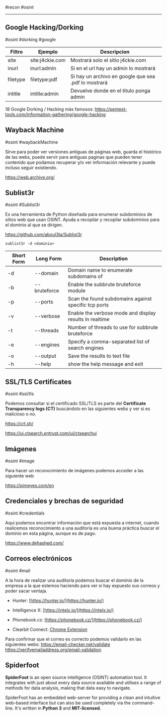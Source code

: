 #recon #osint

-------------
## Google Hacking/Dorking
#osint #dorking #google

| Filtro   | Ejemplo         | Descripcion                                          |
| -------- | --------------- | ---------------------------------------------------- |
| site     | site:j4ckie.com | Mostrará solo el sitio j4ckie.com                    |
| inurl    | inurl:admin     | Si en el url hay un admin lo mostrará                |
| filetype | filetype:pdf    | Si hay un archivo en google que sea .pdf lo mostrará |
| intitle  | intitle:admin   | Devuelve donde en el titulo ponga admin              |

18 Google Dorking / Hacking más famosos:
https://pentest-tools.com/information-gathering/google-hacking

## Wayback Machine
#osint #waybackMachine

Sirve para poder ver versiones antiguas de páginas web, guarda el histórico de las webs, puede servir para antiguas paginas que pueden tener contenido que podamos recuperar y/o ver información relevante y puede incluso seguir existiendo.

https://web.archive.org/

## Sublist3r
#osint #Sublist3r

Es una herramienta de Python diseñada para enumerar subdominios de sitios web que usan OSINT. Ayuda a recopilar y recopilar subdominios para el dominio al que se dirigen.

https://github.com/aboul3la/Sublist3r


```
sublist3r -d <dominio>
```

|Short Form|Long Form|Description|
|---|---|---|
|-d|--domain|Domain name to enumerate subdomains of|
|-b|--bruteforce|Enable the subbrute bruteforce module|
|-p|--ports|Scan the found subdomains against specific tcp ports|
|-v|--verbose|Enable the verbose mode and display results in realtime|
|-t|--threads|Number of threads to use for subbrute bruteforce|
|-e|--engines|Specify a comma-separated list of search engines|
|-o|--output|Save the results to text file|
|-h|--help|show the help message and exit|

## SSL/TLS Certificates
#osint #ssl/tls

Podemos consultar si el certificado SSL/TLS es parte del **Certificate Transparency logs (CT)** buscándolo en las siguientes webs y ver si es malicioso o no.

https://crt.sh/

https://ui.ctsearch.entrust.com/ui/ctsearchui

## Imágenes
#osint #image


Para hacer un reconocimiento de imágenes podemos acceder a las siguiente web

https://pimeyes.com/en

## Credenciales y brechas de seguridad
#osint #credentials

Aquí podemos encontrar información que está expuesta a internet, cuando realicemos reconocimiento a una auditoría es una buena práctica buscar el dominio en esta página, aunque es de pago.

https://www.dehashed.com/

## Correos electrónicos
#osint #mail

A la hora de realizar una auditoría podemos buscar el dominio de la empresa a la que estemos haciendo para ver si hay expuesto sus correos y poder sacar ventaja.

- Hunter: [https://hunter.io/](https://hunter.io/)

- Intelligence X: [https://intelx.io/](https://intelx.io/)

- Phonebook.cz: [https://phonebook.cz/](https://phonebook.cz/)

- Clearbit Connect: [Chrome Extension](https://chrome.google.com/webstore/detail/clearbit-connect-free-ver/pmnhcgfcafcnkbengdcanjablaabjplo)


Para confirmar que el correo es correcto podemos validarlo en las siguientes webs:
https://email-checker.net/validate
https://verifyemailaddress.org/email-validation

## Spiderfoot

**SpiderFoot** is an open source intelligence (OSINT) automation tool. It integrates with just about every data source available and utilises a range of methods for data analysis, making that data easy to navigate.

SpiderFoot has an embedded web-server for providing a clean and intuitive web-based interface but can also be used completely via the command-line. It's written in **Python 3** and **MIT-licensed**.